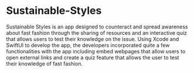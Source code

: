 # Sustainable-Styles
Sustainable Styles is an app designed to counteract and spread awareness about fast fashion through the sharing of resources and an interactive quiz that allows users to test their knowledge on the issue. Using Xcode and SwiftUI to develop the app, the developers incorporated quite a few functionalities with the app including embed webpages that allow users to open external links and create a quiz feature that allows the user to test their knowledge of fast fashion.
